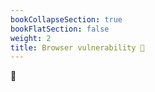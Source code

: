 ```yaml
---
bookCollapseSection: true
bookFlatSection: false
weight: 2
title: Browser vulnerability 🔐
---
```


🔐